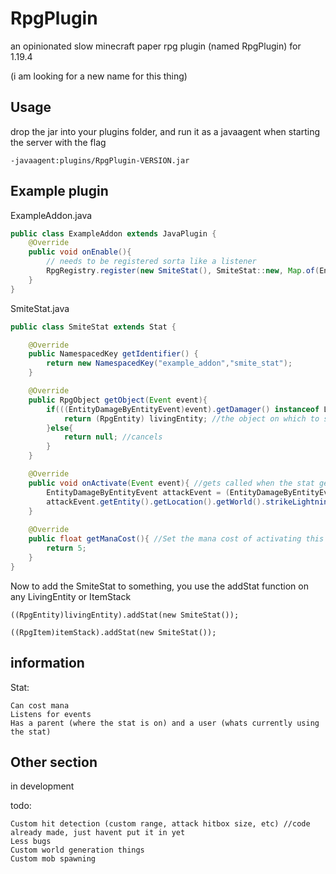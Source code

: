 # RpgPlugin
an opinionated slow minecraft paper rpg plugin (named RpgPlugin) for 1.19.4

(i am looking for a new name for this thing)

## Usage

drop the jar into your plugins folder, and run it as a javaagent when starting the server with the flag

`-javaagent:plugins/RpgPlugin-VERSION.jar`



## Example plugin

ExampleAddon.java
```java
public class ExampleAddon extends JavaPlugin {
    @Override
    public void onEnable(){
        // needs to be registered sorta like a listener
        RpgRegistry.register(new SmiteStat(), SmiteStat::new, Map.of(EntityDamageByEntityEvent.class,EventPriority.NORMAL));
    }
}
```

SmiteStat.java
```java
public class SmiteStat extends Stat {

    @Override
    public NamespacedKey getIdentifier() {
        return new NamespacedKey("example_addon","smite_stat");
    }

    @Override
    public RpgObject getObject(Event event){
        if(((EntityDamageByEntityEvent)event).getDamager() instanceof LivingEntity livingEntity){
            return (RpgEntity) livingEntity; //the object on which to search for the stat to activate
        }else{
            return null; //cancels
        }
    }

    @Override
    public void onActivate(Event event){ //gets called when the stat gets activated
        EntityDamageByEntityEvent attackEvent = (EntityDamageByEntityEvent) event;
        attackEvent.getEntity().getLocation().getWorld().strikeLightning(attackEvent.getEntity().getLocation());
    }
    
    @Override
    public float getManaCost(){ //Set the mana cost of activating this stat
        return 5;
    }
}
```

Now to add the SmiteStat to something, you use the addStat function on any LivingEntity or ItemStack

`((RpgEntity)livingEntity).addStat(new SmiteStat());`


`((RpgItem)itemStack).addStat(new SmiteStat());`

## information

Stat:
    
    Can cost mana
    Listens for events
    Has a parent (where the stat is on) and a user (whats currently using the stat)

[//]: # (TimedStat:)

[//]: # ()
[//]: # (    A extension of Stat that gets called every `getInterval&#40;&#41;` ticks &#40;calls run with a null event&#41;)



## Other section

in development

todo:

    Custom hit detection (custom range, attack hitbox size, etc) //code already made, just havent put it in yet
    Less bugs
    Custom world generation things
    Custom mob spawning
    

